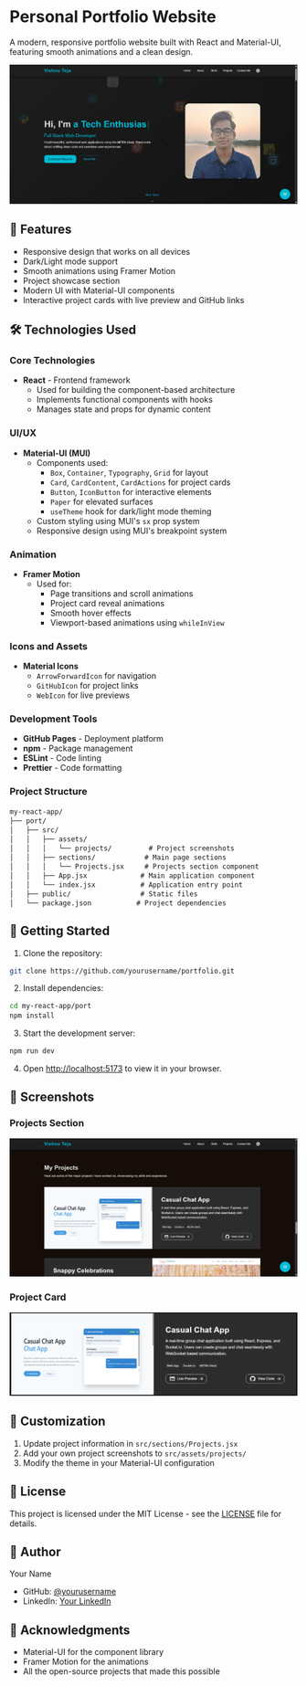 # Personal Portfolio Website

A modern, responsive portfolio website built with React and Material-UI, featuring smooth animations and a clean design.

![Portfolio Preview](src/assets/projects/portfoio-intro.png)

## 🚀 Features

- Responsive design that works on all devices
- Dark/Light mode support
- Smooth animations using Framer Motion
- Project showcase section
- Modern UI with Material-UI components
- Interactive project cards with live preview and GitHub links

## 🛠️ Technologies Used

### Core Technologies
- **React** - Frontend framework
  - Used for building the component-based architecture
  - Implements functional components with hooks
  - Manages state and props for dynamic content

### UI/UX
- **Material-UI (MUI)**
  - Components used:
    - `Box`, `Container`, `Typography`, `Grid` for layout
    - `Card`, `CardContent`, `CardActions` for project cards
    - `Button`, `IconButton` for interactive elements
    - `Paper` for elevated surfaces
    - `useTheme` hook for dark/light mode theming
  - Custom styling using MUI's `sx` prop system
  - Responsive design using MUI's breakpoint system

### Animation
- **Framer Motion**
  - Used for:
    - Page transitions and scroll animations
    - Project card reveal animations
    - Smooth hover effects
    - Viewport-based animations using `whileInView`

### Icons and Assets
- **Material Icons**
  - `ArrowForwardIcon` for navigation
  - `GitHubIcon` for project links
  - `WebIcon` for live previews

### Development Tools
- **GitHub Pages** - Deployment platform
- **npm** - Package management
- **ESLint** - Code linting
- **Prettier** - Code formatting

### Project Structure
```
my-react-app/
├── port/
│   ├── src/
│   │   ├── assets/
│   │   │   └── projects/         # Project screenshots
│   │   ├── sections/            # Main page sections
│   │   │   └── Projects.jsx     # Projects section component
│   │   ├── App.jsx             # Main application component
│   │   └── index.jsx           # Application entry point
│   ├── public/                 # Static files
│   └── package.json           # Project dependencies
```

## 🚀 Getting Started

1. Clone the repository:
```bash
git clone https://github.com/yourusername/portfolio.git
```

2. Install dependencies:
```bash
cd my-react-app/port
npm install
```

3. Start the development server:
```bash
npm run dev
```

4. Open [http://localhost:5173](http://localhost:3000) to view it in your browser.

## 📸 Screenshots

### Projects Section
![Projects Section](src/assets/projects/portfolio-projects.png)

### Project Card
![Project Card](src/assets/projects/portfolio-projects-card.png)

## 🎨 Customization

1. Update project information in `src/sections/Projects.jsx`
2. Add your own project screenshots to `src/assets/projects/`
3. Modify the theme in your Material-UI configuration

## 📝 License

This project is licensed under the MIT License - see the [LICENSE](LICENSE) file for details.

## 👤 Author

Your Name
- GitHub: [@yourusername](https://github.com/VishnuTeja0007)
- LinkedIn: [Your LinkedIn](www.linkedin.com/in/vishnu-teja-cheepati-055244252)

## 🙏 Acknowledgments

- Material-UI for the component library
- Framer Motion for the animations
- All the open-source projects that made this possible 
